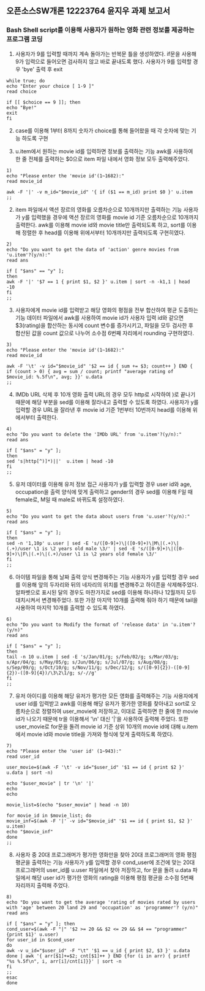 ## 오픈소스SW개론 12223764 윤지우 과제 보고서
### Bash Shell script를 이용해 사용자가 원하는 영화 관련 정보를 제공하는 프로그램 코딩

1. 사용자가 9를 입력할 때까지 계속 돌아가는 반복문 틀을 생성하였다. if문을 사용해 9가 입력으로 들어오면 검사하지 않고 바로 끝내도록 했다.
사용자가 9를 입력할 경우 'bye' 출력 후 exit
```linux
while true; do
echo "Enter your choice [ 1-9 ]"
read choice

if [[ $choice == 9 ]]; then
echo "Bye!"
exit
fi
```

2. case를 이용해  1부터 8까지 숫자가 choice를 통해 들어왔을 때 각 숫자에 맞는 기능 하도록 구현

1. u.item에서 원하는 movie id를 입력하면 정보를 출력하는 기능
awk를 사용하여 한 줄 전체를 출력하는 $0으로 item 파일 내에서 영화 정보 모두 출력해주었다.
```linux
1)
echo "Please enter the 'movie id'(1~1682):"
read movie_id

awk -F '|' -v m_id="$movie_id" '{ if ($1 == m_id) print $0 }' u.item
;;
```

2. item 파일에서 액션 장르의 영화를 오름차순으로 10개까지만 출력하는 기능
   사용자가 y를 입력했을 경우에 액션 장르의 영화를 movie id 기준 오름차순으로 10개까지 출력한다.
awk를 이용해 movie id와 movie title만 출력되도록 하고, sort를 이용해 정렬한 후 head를 이용해 위에서부터 10개까지만 출력되도록 구현히였다.
```linux
2)
echo "Do you want to get the data of 'action' genre movies from 'u.item'?(y/n):"
read ans

if [ "$ans" == "y" ];
then
awk -F '|' '$7 == 1 { print $1, $2 }' u.item | sort -n -k1,1 | head -10
fi
;;
```

3. 사용자에게 movie id를 입력받고 해당 영화의 평점을 전부 합산하여 평균 도출하는 기능
데이터 파일에서 awk를 사용하여 movie id가 사용자 입력 id와 같으면 $3(rating)을 합산하는 동시에 count 변수를 증가시키고, 파일을 모두 검사한 후 합산된 값을 count 값으로 나누어 소수점 6번째 자리에서 rounding 구현하였다.

```linux
3)
echo "Please enter the 'movie id'(1~1682):"
read movie_id

awk -F '\t' -v id="$movie_id" '$2 == id { sum += $3; count++ } END { if (count > 0) { avg = sum / count; printf "average rating of $movie_id: %.5f\n", avg; }}' u.data
;;
```

4. IMDb URL 삭제 후 10개 영화 출력
URL의 경우 모두 http로 시작하여 )로 끝나기 때문에 해당 부분을 sed를 이용해 잘라내고 출력할 수 있도록 하였다. 사용자가 y를 입력할 경우 URL을 잘라낸 후 movie id 기준 1번부터 10번까지 head를 이용해 위에서부터 출력한다.

```linux
4)
echo "Do you want to delete the 'IMDb URL' from 'u.item'?(y/n):"
read ans

if [ "$ans" = "y" ];
then
sed 's|http[^)]*)||'  u.item | head -10
fi
;;
```

5. 유저 데이터를 이용해 유저 정보 접근
사용자가 y를 입력할 경우 user id와 age, occupation을 출력 양식에 맞게 출력하고 gender의 경우 sed를 이용해 F일 때 female로, M일 때 male로 바뀌도록 설정하였다. 

```linux
5)
echo "Do you want to get the data about users from 'u.user'?(y/n):"
read ans

if [ "$ans" = "y" ];
then
sed -n '1,10p' u.user | sed -E 's/([0-9]+)\|([0-9]+)\|M\|(.+)\|(.+)/user \1 is \2 years old male \3/' | sed -E 's/([0-9]+)\|([0-9]+)\|F\|(.+)\|(.+)/user \1 is \2 years old female \3/'
fi
;;
```

6. 아이템 파일을 통해 날짜 출력 양식 변경해주는 기능
사용자가 y를 입력할 경우 sed를 이용해 앞의 두자리와 뒤의 네자리의 위치를 변경해주고 하이픈을 삭제해주었다. 알파벳으로 표시된 달의 경우도 마찬가지로 sed를 이용해 하나하나 12월까지 모두 대치시켜서 변경해주었다. 또한 가장 마지막 10개를 출력해 줘야 하기 때문에 tail을 사용하여 마지막 10개를 출력할 수 있도록 하였다.

```linux
6)
echo "Do you want to Modify the format of 'release data' in 'u.item'?(y/n)"
read ans

if [ "$ans" = "y" ];
then
tail -n 10 u.item | sed -E 's/Jan/01/g; s/Feb/02/g; s/Mar/03/g; s/Apr/04/g; s/May/05/g; s/Jun/06/g; s/Jul/07/g; s/Aug/08/g; s/Sep/09/g; s/Oct/10/g; s/Nov/11/g; s/Dec/12/g; s/([0-9]{2})-([0-9]{2})-([0-9]{4})/\3\2\1/g; s/-//g'
fi
;;
```

7. 유저 아이디를 이용해 해당 유저가 평가한 모든 영화를 출력해주는 기능
사용자에게 user id를 입력받고 awk를 이용해 해당 유저가 평가한 영화를 찾아내고 sort로 오름차순으로 정렬하여 user_movie에 저장하고, 이대로 출력하면 한 줄에 한 movie id가 나오기 때문에 tr을 이용해서 '\n' 대신 '|'을 사용하여 출력해 주었다. 또한 user_movie로 for문을 돌려 movie id 기준 상위 10개의 movie id에 대해 u.item에서 movie id와 movie title을 가져와 형식에 맞게 출력하도록 하였다. 

```linux
7)
echo "Please enter the 'user id' (1~943):"
read user_id

user_movie=$(awk -F '\t' -v id="$user_id" '$1 == id { print $2 }' u.data | sort -n)

echo "$user_movie" | tr '\n' '|'
echo
echo

movie_list=$(echo "$user_movie" | head -n 10)

for movie_id in $movie_list; do
movie_inf=$(awk -F '|' -v id="$movie_id" '$1 == id { print $1, $2 }' u.item)
echo "$movie_inf"
done
;;
```

8. 사용자 중 20대 프로그래머가 평가한 영화만을 찾아 20대 프로그래머의 영화 평점 평균을 출력하는 기능
사용자가 y를 입력할 경우 cond_user에 조건에 맞는 20대 프로그래머의 user_id를 u.user 파일에서 찾아 저장하고, for 문을 돌려 u.data 파일에서 해당 user id가 평가한 영화의 rating을 이용해 평점 평균을 소수점 5번째 자리까지 출력해 주었다.
```Linux
8)
echo "Do you want to get the average 'rating of movies rated by users with 'age' between 20 land 29 and 'occupation' as 'programmer'? (y/n)"
read ans

if [ "$ans" = "y" ]; then
cond_user=$(awk -F "|" '$2 >= 20 && $2 <= 29 && $4 == "programmer" {print $1}' u.user)
for user_id in $cond_user
do
awk -v u_id="$user_id" -F "\t" '$1 == u_id { print $2, $3 }' u.data
done | awk '{ arr[$1]+=$2; cnt[$1]++ } END {for (i in arr) { printf "%s %.5f\n", i, arr[i]/cnt[i]}}' | sort -n
fi
;;
esac
done
```


